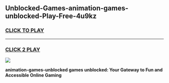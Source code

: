 
## Unblocked-Games-animation-games-unblocked-Play-Free-4u9kz
<h3>
<a href="https://premium76.site?title=animation-games-unblocked&ref=09A">CLICK TO PLAY</a></h3>
<hr>

<h3>
<a href="https://premium76.site?title=animation-games-unblocked&ref=09A">CLICK 2 PLAY</a>
  
</h3>

<a href="https://premium76.site?title=animation-games-unblocked&ref=09A"><img src="https://clearcache.store/games.png"></a>


**animation-games-unblocked games unblocked: Your Gateway to Fun and Accessible Online Gaming**
